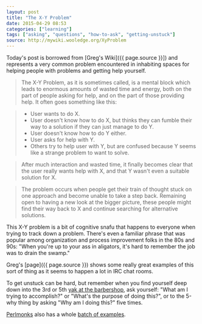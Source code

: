 ```yaml
---
layout: post
title: "The X-Y Problem"
date: 2015-04-29 08:53
categories: ["learning"]
tags: ["asking", "questions", "how-to-ask", "getting-unstuck"]
source: http://mywiki.wooledge.org/XyProblem
---
```

Today's post is borrowed from [Greg's Wiki]({{ page.source }}]) and
represents a very common problem encountered in inhabiting spaces for
helping people with problems and getting help yourself.


> The X-Y Problem, as it is sometimes called, is a mental block which
> leads to enormous amounts of wasted time and energy, both on the
> part of people asking for help, and on the part of those providing
> help. It often goes something like this:

> * User wants to do X.
> * User doesn't know how to do X, but thinks they can fumble their way to a solution if they can just manage to do Y.
> * User doesn't know how to do Y either.
> * User asks for help with Y.
> * Others try to help user with Y, but are confused because Y seems like a strange problem to want to solve.

> After much interaction and wasted time, it finally becomes clear
> that the user really wants help with X, and that Y wasn't even a
> suitable solution for X.

> The problem occurs when people get their train of thought stuck on
> one approach and become unable to take a step back. Remaining open
> to having a new look at the bigger picture, these people might find
> their way back to X and continue searching for alternative
> solutions.

This X-Y problem is a bit of cognitive snafu that happens to everyone
when trying to track down a problem. There's even a familiar phrase
that was popular among organization and process improvement folks in
the 80s and 90s: "When you're up to your ass in aligators, it's hard
to remember the job was to drain the swamp."

Greg's [page]({{ page.source }}) shows some really great examples of this sort of thing as
it seems to happen a lot in IRC chat rooms.

To get unstuck can be hard, but remember when you find yourself deep
down into the 3rd or 5th
[yak at the barbershop](http://catb.org/jargon/html/Y/yak-shaving.html),
ask yourself: "What am I trying to accomplish?" or "What's the purpose
of doing this?", or to the 5-why thing by asking "Why am I doing
this?" five times.

[Perlmonks](http://www.perlmonks.org) also has a whole
[batch of examples](http://www.perlmonks.org/?node=XY+Problem).
